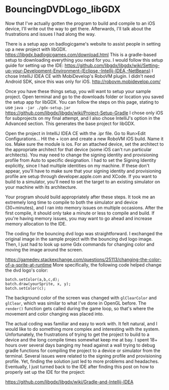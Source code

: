 # BouncingDVDLogo_libGDX

Now that I've actually gotten the program to build and compile to an iOS device, I'll write out the way to get there. Afterwards, I'll talk about the frustrations and issues I had along the way.

There is a setup app on badlogicgame's website to assist people in setting up a new project with libGDX. https://libgdx.badlogicgames.com/download.html This is a gradle-based setup to downloading everything you need for you.
I would follow this setup guide for setting up the IDE: https://github.com/libgdx/libgdx/wiki/Setting-up-your-Development-Environment-(Eclipse,-Intellij-IDEA,-NetBeans)
I chose IntelliJ IDEA CE with MobiDevelop's RoboVM plugin. I didn't need Android SDK, since this was only for iOS.
http://robovm.mobidevelop.com/

Once you have these things setup, you will want to setup your sample project. Open terminal and go to the downloads folder or location you saved the setup app for libGDX. You can follow the steps on this page, stating to use
`java -jar ./gdx-setup.jar`
https://github.com/libgdx/libgdx/wiki/Project-Setup-Gradle
I chose only iOS for subprojects on my final attempt, and I also chose IntelliJ's option in the Advanced section. This generates the base project for libGDX.

Open the project in IntelliJ IDEA CE with the .ipr file. Go to Run>Edit Configurations... Hit the + icon and create a new RoboVM iOS build. Name it ios. Make sure the module is ios. For an attached device, set the architect to the appropriate architect for that device (some iOS can't run particular architects). You may need to change the signing identity and provisioning profile from Auto to specific designation. I had to set the Signing Identity explicitly, since I had multiple identities on my machine. If these don't appear, you'll have to make sure that your signing identity and provisioning profile are setup through developer.apple.com and XCode. If you want to build to a simulator, you'll need to set the target to an existing simulator on your machine with its architecture.

Your program should build appropriately after these steps. It took me an extremely long time to compile to both the simulator and device (30+minutes), and I ran into memory issues on multiple occasions. After the first compile, it should only take a minute or less to compile and build. If you're having memory issues, you may want to go ahead and increase memory allocation to the IDE.

The coding for the bouncing dvd logo was straightforward. I exchanged the original image in the sample project with the bouncing dvd logo image. Then, I just had to look up some Gdx commands for changing color and moving the image around the screen.

https://gamedev.stackexchange.com/questions/25113/changing-the-color-of-a-sprite-at-runtime
More specifically, the following code helped change the dvd logo's color:

```Color c = new Color(batch.getColor());
batch.setColor(a,b,c,d);
batch.draw(yourSprite, x, y);
batch.setColor(c);
```

The background color of the screen was changed with `glClearColor` and `glClear`, which was similar to what I've done in OpenGL before. The `render()` function gets called during the game loop, so that's where the movement and color changing was placed into.

The actual coding was familiar and easy to work with. It felt natural, and I would like to do something more complex and interesting with the system. Unfortunately, the frustrations of trying to get the project to build to a device and the long compile times somewhat keep me at bay. I spent 18+ hours over several days banging my head against a wall trying to debug gradle functions for compiling the project to a device or simulator from the terminal. Several issues were related to the signing profile and provisioning profile. Yet, finding the solution just led to more problems and headaches. Eventually, I just turned back to the IDE after finding this post on how to properly set up the IDE for the project:

https://github.com/libgdx/libgdx/wiki/Gradle-and-Intellij-IDEA
